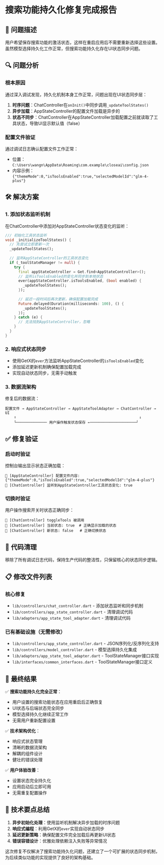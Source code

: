 # 搜索功能持久化修复完成报告

## 🎯 问题描述

用户希望保存搜索功能的激活状态，这样在重启应用后不需要重新选择这些设置。虽然模型选择持久化工作正常，但搜索功能持久化存在UI状态同步问题。

## 🔍 问题分析

### 根本原因
通过深入调试发现，持久化机制本身工作正常，问题出现在UI状态同步层：

1. **时序问题**：ChatController在`onInit()`中同步调用`_updateToolStates()`
2. **异步加载**：AppStateController的配置文件加载是异步的  
3. **状态不同步**：ChatController在AppStateController加载配置之前就读取了工具状态，导致UI显示默认值（false）

### 配置文件验证
通过调试日志确认配置文件工作正常：
- 位置：`C:\Users\wangn\AppData\Roaming\com.example\closeai\config.json`
- 内容示例：`{"themeMode":0,"isToolsEnabled":true,"selectedModelId":"glm-4-plus"}`

## 🛠️ 解决方案

### 1. 添加状态监听机制
在ChatController中添加对AppStateController状态变化的监听：

```dart
/// 初始化工具状态监听
void _initializeToolStates() {
  // 先尝试立即更新一次
  _updateToolStates();
  
  // 监听AppStateController的工具状态变化
  if (_toolStateManager != null) {
    try {
      final appStateController = Get.find<AppStateController>();
      // 监听isToolsEnabled的变化并同步到本地状态
      ever(appStateController.isToolsEnabled, (bool enabled) {
        _updateToolStates();
      });
      
      // 延迟一段时间后再次更新，确保配置加载完成
      Future.delayed(Duration(milliseconds: 100), () {
        _updateToolStates();
      });
    } catch (e) {
      // 无法找到AppStateController，忽略
    }
  }
}
```

### 2. 响应式状态同步
- 使用GetX的`ever`方法监听AppStateController的`isToolsEnabled`变化
- 添加延迟更新机制确保配置加载完成
- 实现自动状态同步，无需手动触发

### 3. 数据流架构
修复后的数据流：
```
配置文件 → AppStateController → AppStateToolAdapter → ChatController → UI
    ↑                                                        ↓
    └────────────── 用户操作触发状态保存 ←─────────────────────┘
```

## ✅ 修复验证

### 启动时验证
控制台输出显示状态正确加载：
```
🔧 [AppStateController] 配置文件内容: {"themeMode":0,"isToolsEnabled":true,"selectedModelId":"glm-4-plus"}
🔧 [ChatController] 监听到AppStateController工具状态变化: true
```

### 切换时验证  
用户操作搜索开关时状态正确同步：
```
🔧 [ChatController] toggleTools 被调用
🔧 [ChatController] 当前状态: true  # 正确显示加载的状态
🔧 [ChatController] 新状态: false   # 正确切换状态
```

## 🧹 代码清理

移除了所有调试日志代码，保持生产代码的整洁性，只保留核心的状态同步逻辑。

## 📋 修改文件列表

### 核心修复
- `lib/controllers/chat_controller.dart` - 添加状态监听和同步机制
- `lib/controllers/app_state_controller.dart` - 清理调试代码
- `lib/adapters/app_state_tool_adapter.dart` - 清理调试代码

### 已有基础设施（无需修改）
- `lib/controllers/app_state_controller.dart` - JSON序列化/反序列化支持
- `lib/controllers/model_controller.dart` - 模型选择持久化集成
- `lib/adapters/app_state_tool_adapter.dart` - ToolStateManager接口实现
- `lib/interfaces/common_interfaces.dart` - ToolStateManager接口定义

## 🎉 最终结果

✅ **搜索功能持久化完全正常**：
- 用户设置的搜索功能状态在应用重启后正确恢复
- UI状态与后端状态完全同步
- 模型选择持久化继续正常工作
- 无需用户重新配置设置

✅ **技术架构优化**：
- 响应式状态管理
- 清晰的数据流架构
- 解耦的组件设计
- 健壮的错误处理

✅ **用户体验改善**：
- 设置状态完全持久化
- 应用启动后立即可用
- 无需重复配置操作

## 📝 技术要点总结

1. **异步初始化处理**：使用监听机制解决异步加载的时序问题
2. **响应式编程**：利用GetX的`ever`实现自动状态同步
3. **延迟更新策略**：确保配置文件完全加载后再更新UI状态
4. **错误容错设计**：优雅处理依赖注入失败等异常情况

这次修复不仅解决了搜索功能持久化问题，还建立了一个可扩展的状态同步机制，为后续类似功能的实现提供了良好的架构基础。

